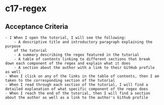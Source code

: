# c17-regex

## Acceptance Criteria 
    - I When I open the tutorial, I will see the following:
        - A descriptive title and introductory paragraph explaining the purpose
        of the tutorial
        - A summary describing the regex featured in the tutorial
        - A table of contents linking to different sections that break down each component of the regex and explain what it does
        - A section about the author with a link to their GitHub profile as well
    - When I click on any of the links in the table of contents, then I am taken to the corresponding section of the tutorial
    - When I read through each section of the tutorial, I will find a detailed explanation of what specific component of the regex does
    - When I reach the end of the tutorial, then I will find a section about the author as well as a link to the author's Github profile